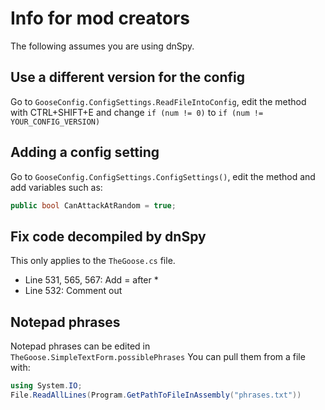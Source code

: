 # Info for mod creators

The following assumes you are using dnSpy.

## Use a different version for the config

Go to `GooseConfig.ConfigSettings.ReadFileIntoConfig`, edit the method with CTRL+SHIFT+E and change `if (num != 0)` to `if (num != YOUR_CONFIG_VERSION)`

## Adding a config setting

Go to `GooseConfig.ConfigSettings.ConfigSettings()`, edit the method and add variables such as:
```csharp
public bool CanAttackAtRandom = true;
```

## Fix code decompiled by dnSpy

This only applies to the `TheGoose.cs` file.

- Line 531, 565, 567: Add = after *
- Line 532: Comment out

## Notepad phrases

Notepad phrases can be edited in `TheGoose.SimpleTextForm.possiblePhrases`
You can pull them from a file with:
```csharp
using System.IO;
File.ReadAllLines(Program.GetPathToFileInAssembly("phrases.txt"))
```


